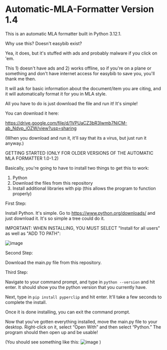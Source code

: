 # Automatic-MLA-Formatter Version 1.4

This is an automatic MLA formatter built in Python 3.12.1. 

Why use this? Doesn't easybib exist?

Yea, it does, but it's stuffed with ads and probably malware if you click on 'em. 

This 1) doesn't have ads and 2) works offline, so if you're on a plane or something and don't have internet access for easybib to save you, you'll thank me then.

It will ask for basic information about the document/item you are citing, and it will automatically format it for you in MLA style.


All you have to do is just download the file and run it! It's simple!

You can download it here:

https://drive.google.com/file/d/1VPUaCZ3bR3lwmb7NiCM-ab_Ndvp_iOZW/view?usp=sharing

(When you download and run it, it'll say that its a virus, but just run it anyway.)


GETTING STARTED (ONLY FOR OLDER VERSIONS OF THE AUTOMATIC MLA FORMATTER 1.0-1.2)



Basically, you're going to have to install two things to get this to work:

1) Python 
2) Download the files from this repository
3) Install additional libraries with pip (this allows the program to function properly)


First Step:

Install Python. It's simple. Go to https://www.python.org/downloads/ and just download it. It's so simple a tree could do it.

IMPORTANT: WHEN INSTALLING, YOU MUST SELECT "Install for all users" as well as "ADD TO PATH":

![image](https://github.com/PaulvonRedmont/Automatic-MLA-Formatter/assets/146851640/e4529826-ab8c-418a-a4d2-27a7e647f0b7)




Second Step:

Download the main.py file from this repository.



Third Step:

Navigate to your command prompt, and type in `python --version` and hit enter. It should show you the python version that you currently have.

Next, type in  `pip install pyperclip` and hit enter. It'll take a few seconds to complete the install.

Once it is done installing, you can exit the command prompt.


Now that you've gotten everything installed, move the main.py file to your desktop. Right-click on it, select “Open With” and then select “Python.” The program should then open up and be usable!

(You should see something like this:
![image](https://github.com/PaulvonRedmont/Automatic-MLA-Formatter/assets/146851640/b3b84240-73db-4fa2-990c-4d092388e747)
)
